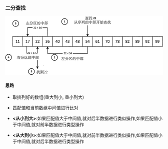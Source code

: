 ### 二分查找

![](../images/binarySearch.jpg)

#### 思路

- 取排列好的数组(重大到小, 重小到大)

- 匹配值和当前数组中间值进行比对

- **<从小到大>**:如果匹配值大于中间值,就对后半数据进行类似操作,如果匹配值小于中间值,就对前半数据进行类型操作

- **<从大到小>**:如果匹配值大于中间值,就对前半数据进行类似操作,如果匹配值小于中间值,就对后半数据进行类型操作



